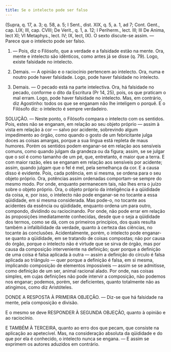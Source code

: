 ```yaml
---
title: Se o intelecto pode ser falso
---
```


(Supra, q. 17, a. 3; q. 58, a. 5; I Sent., dist. XIX, q. 5, a. 1, ad 7; Cont. Gent., cap. LIX; III, cap. CVIII; De Verit., q. 1, a. 12; I Periherm., lect. III; III De Anima, lect XI; VI Metaphys., lect. IV; IX, lect, IX).
  O sexto discute-se assim. ― Parece que o intelecto pode ser falso.  

1. ― Pois, diz o Filósofo, que a verdade e a falsidade estão na mente. Ora, mente e intelecto são idênticos, como antes já se disse (q. 79). Logo, existe falsidade no intelecto.  

2. Demais. ― A opinião e o raciocínio pertencem ao intelecto. Ora, numa e noutro pode haver falsidade. Logo, pode haver falsidade no intelecto.  

3. Demais. ― O pecado está na parte intelectiva. Ora, há falsidade no pecado, conforme o dito da Escritura (Pr 14, 25), pois, os que praticam o mal erram. Logo, pode haver falsidade no intelecto.  Mas, em contrário, diz Agostinho: todos os que se enganam não lhe inteligem o porquê. E o Filósofo diz: o intelecto é sempre verdadeiro.  

SOLUÇÃO. ― Neste ponto, o Filósofo compara o intelecto com os sentidos. Pois, estes não se enganam, em relação ao seu objeto próprio ― assim à vista em relação à cor ― salvo por acidente, sobrevindo algum impedimento ao órgão, como quando o gosto de um febricitante julga doces as coisas amargas, porque a sua língua está repleta de maus humores. Porém os sentidos podem enganar-se em relação aos sensíveis comuns, como quando julgam da grandeza ou da figura; assim, se se julgar que o sol é como tamanho de um pé, que, entretanto, é maior que a terra. E com maior razão, eles se enganam em relação aos sensíveis por acidente; assim, quando julgam que o fel é mel, pela semelhança da cor. E a causa disso é evidente. Pois, cada potência, em si mesma, se ordena para o seu objeto próprio. Ora, potências assim ordenadas comportam-se sempre do mesmo modo. Por onde, enquanto permanecem tais, não lhes erra o juízo sobre o objeto próprio.  Ora, o objeto próprio da inteligência é a qüididade da coisa, e, por isso, o intelecto não pode enganar-se no tocante a essa qüididade, em si mesma considerada. Mas pode-o, no tocante aos acidentes da essência ou qüididade, enquanto ordena um para outro, compondo, dividindo ou raciocinando. Por onde, não pode errar em relação às proposições imediatamente conhecidas, desde que o seja a qüididade dos termos, como se dá, com os primeiros princípios, dos quais resulta também a infalibilidade da verdade, quanto à certeza das ciências, no tocante às conclusões.  Acidentalmente, porém, o intelecto pode enganar-se quanto a qüididade, em se tratando de coisas compostas; não por causa do órgão, porque o intelecto não é virtude que se sirva de órgão, mas por causa da composição interveniente na definição; quer porque a definição de uma coisa é falsa aplicada à outra ― assim a definição do círculo é falsa aplicada ao triângulo ― quer porque a definição é falsa, em si mesma, implicando composição de elementos impossíveis ― assim se se admitisse, como definição de um ser, animal racional alado. Por onde, nas coisas simples, em cujas definições não pode intervir a composição, não podemos nos enganar; podemos, porém, ser deficientes, quanto totalmente não as atingimos, como diz Aristóteles.  

DONDE A RESPOSTA À PRIMEIRA OBJEÇÃO. ― Diz-se que há falsidade na mente, pela composição e divisão.  

E o mesmo se deve RESPONDER À SEGUNDA OBJEÇÃO, quanto à opinião e ao raciocínio.  

E TAMBÉM À TERCEIRA, quanto ao erro dos que pecam, que consiste na aplicação ao apetecível.  Mas, na consideração absoluta da qüididade e do que por ela é conhecido, o intelecto nunca se engana. ― E assim se exprimem os autores aduzidos em contrário.